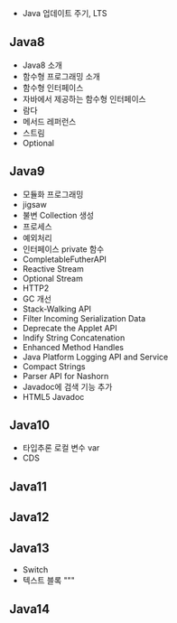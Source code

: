 
* Java 업데이트 주기, LTS

## Java8

* Java8 소개
* 함수형 프로그래밍 소개
* 함수형 인터페이스
* 자바에서 제공하는 함수형 인터페이스
* 람다
* 메서드 레퍼런스
* 스트림
* Optional

## Java9

* 모듈화 프로그래밍
* jigsaw
* 불변 Collection 생성
* 프로세스
* 예외처리
* 인터페이스 private 함수
* CompletableFutherAPI
* Reactive Stream
* Optional Stream
* HTTP2
* GC 개선
* Stack-Walking API
* Filter Incoming Serialization Data
* Deprecate the Applet API
* Indify String Concatenation
* Enhanced Method Handles
* Java Platform Logging API and Service
* Compact Strings
* Parser API for Nashorn
* Javadoc에 검색 기능 추가
* HTML5 Javadoc

## Java10

* 타입추론 로컬 변수 var
* CDS

## Java11

## Java12

## Java13

* Switch
* 텍스트 블록 """

## Java14